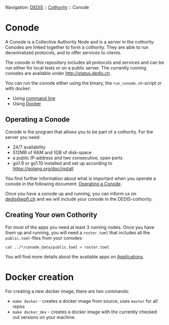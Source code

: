 Navigation: [DEDIS](https://github.com/dedis/doc/tree/master/README.md) ::
[Cothority](../README.md) ::
Conode

# Conode

A Conode is a Collective Authority Node and is a server in the cothority.
Conodes are linked together to form a cothority. They are able to run
decentralized protocols, and to offer services to clients.

The conode in this repository includes all protocols and services and can
be run either for local tests or on a public server. The currently running
conodes are available under http://status.dedis.ch.

You can run the conode either using the binary, the `run_conode.sh`-script
or with docker:

- Using [command line](CLI.md)
- Using [Docker](Docker.md)

## Operating a Conode

Conode is the program that allows you to be part of a cothority. For the server you need:

- 24/7 availability
- 512MB of RAM and 1GB of disk-space
- a public IP-address and two consecutive, open ports
- go1.9 or go1.10 installed and set up according to https://golang.org/doc/install

You find further information about what is important when you operate a conode
in the following document: [Operating a Conode](Operating.md).

Once you have a conode up and running, you can inform us on dedis@epfl.ch and
we will include your conode in the DEDIS-cothority.

## Creating Your own Cothority

For most of the apps you need at least 3 running nodes. Once you have them up
and running, you will need a `roster.toml` that includes all the
`public.toml`-files from your conodes:

```
cat ../*/conode_data/public.toml > roster.toml
```

You will find more details about the available apps on
[Applications](https://github.com/dedis/cothority/tree/master/doc/Applications.md).

# Docker creation

For creating a new docker image, there are two commands:

* `make docker` - creates a docker image from source, uses `master` for all repos
* `make docker_dev` - creates a docker image with the currently checked out versions
on your machine.
